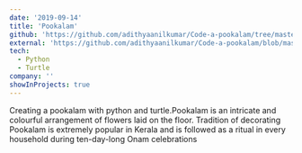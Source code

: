 ```yaml
---
date: '2019-09-14'
title: 'Pookalam'
github: 'https://github.com/adithyaanilkumar/Code-a-pookalam/tree/master/Adithya%20Anilkumar'
external: 'https://github.com/adithyaanilkumar/Code-a-pookalam/blob/master/Adithya%20Anilkumar/Video_output_Adithya_Anilkumar.mp4'
tech:
  - Python
  - Turtle
company: ''
showInProjects: true
---
```


Creating a pookalam with python and turtle.Pookalam is an intricate and colourful arrangement of flowers laid on the floor. Tradition of decorating Pookalam is extremely popular in Kerala and is followed as a ritual in every household during ten-day-long Onam celebrations